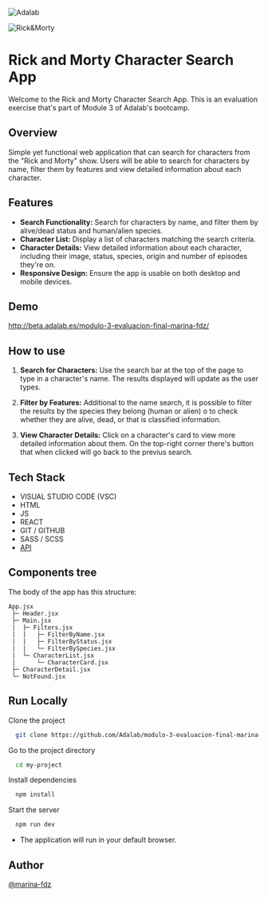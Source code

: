 ![Adalab](https://beta.adalab.es/resources/images/adalab-logo-155x61-bg-white.png)

![Rick&Morty](https://www.indiewire.com/wp-content/uploads/2022/10/Rick-Morty-Season-6-Fire-Eyes.png)


# Rick and Morty Character Search App

Welcome to the Rick and Morty Character Search App. This is an evaluation exercise that's part of Module 3 of Adalab's bootcamp.


## Overview

Simple yet functional web application that can search for characters from the "Rick and Morty" show. Users will be able to search for characters by name, filter them by features and view detailed information about each character.


## Features

- **Search Functionality:** Search for characters by name, and filter them by alive/dead status and human/alien species.
- **Character List:** Display a list of characters matching the search criteria.
- **Character Details:** View detailed information about each character, including their image, status, species, origin and number of episodes they're on.
- **Responsive Design:** Ensure the app is usable on both desktop and mobile devices.


## Demo

http://beta.adalab.es/modulo-3-evaluacion-final-marina-fdz/


## How to use

1. **Search for Characters:** Use the search bar at the top of the page to type in a character's name. The results displayed will update as the user types.

2. **Filter by Features:** Additional to the name search, it is possible to filter the results by the species they belong (human or alien) o to check whether they are alive, dead, or that is classified information.

3. **View Character Details:** Click on a character's card to view more detailed information about them. On the top-right corner there's button that when clicked will go back to the previus search.



## Tech Stack

- VISUAL STUDIO CODE (VSC)
- HTML
- JS
- REACT
- GIT / GITHUB
- SASS / SCSS
- [API](https://rickandmortyapi.com/api/character)



## Components tree

The body of the app has this structure:

```
App.jsx
 ├─ Header.jsx 
 ├─ Main.jsx
 |  ├─ Filters.jsx
 |  |   ├─ FilterByName.jsx
 |  |   ├─ FilterByStatus.jsx
 |  |   └─ FilterBySpecies.jsx
 |  └─ CharacterList.jsx
 |      └─ CharacterCard.jsx
 ├─ CharacterDetail.jsx
 └─ NotFound.jsx
```



## Run Locally


Clone the project

```bash
  git clone https://github.com/Adalab/modulo-3-evaluacion-final-marina-fdz
```

Go to the project directory

```bash
  cd my-project
```

Install dependencies

```bash
  npm install
```

Start the server

```bash
  npm run dev
```

- The application will run in your default browser.




## Author

[@marina-fdz](https://www.github.com/marina-fdz)